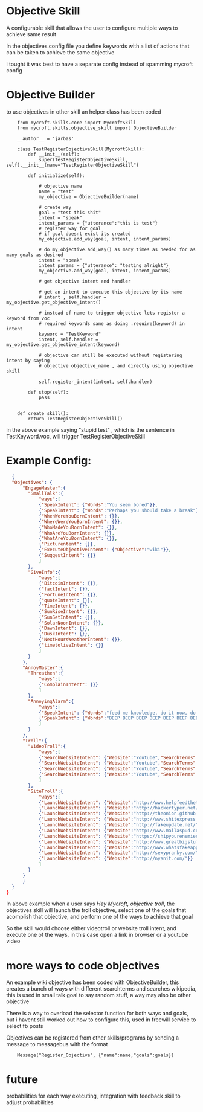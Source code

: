 Objective Skill
=====================

A configurable skill that allows the user to configure multiple ways to achieve same result

In the objectives.config file you define keywords with a list of actions that can be taken to achieve the same objective

i tought it was best to have a separate config instead of spamming mycroft config

# Objective Builder

to use objectives in other skill an helper class has been coded

        from mycroft.skills.core import MycroftSkill
        from mycroft.skills.objective_skill import ObjectiveBuilder

        __author__ = 'jarbas'

        class TestRegisterObjectiveSkill(MycroftSkill):
            def __init__(self):
                super(TestRegisterObjectiveSkill, self).__init__(name="TestRegisterObjectiveSkill")

            def initialize(self):

                # objective name
                name = "test"
                my_objective = ObjectiveBuilder(name)

                # create way
                goal = "test this shit"
                intent = "speak"
                intent_params = {"utterance":"this is test"}
                # register way for goal
                # if goal doesnt exist its created
                my_objective.add_way(goal, intent, intent_params)

                # do my_objective.add_way() as many times as needed for as many goals as desired
                intent = "speak"
                intent_params = {"utterance": "testing alright"}
                my_objective.add_way(goal, intent, intent_params)

                # get objective intent and handler

                # get an intent to execute this objective by its name
                # intent , self.handler = my_objective.get_objective_intent()

                # instead of name to trigger objective lets register a keyword from voc
                # required keywords same as doing .require(keyword) in intent
                keyword = "TestKeyword"
                intent, self.handler = my_objective.get_objective_intent(keyword)

                # objective can still be executed without registering intent by saying
                # objective objective_name , and directly using objective skill

                self.register_intent(intent, self.handler)

            def stop(self):
                pass


        def create_skill():
            return TestRegisterObjectiveSkill()


in the above example saying "stupid test" , which is the sentence in TestKeyword.voc, will trigger TestRegisterObjectiveSkill


# Example Config:

```json
  {
  "Objectives": {
      "EngageMaster":{
        "SmallTalk":{
            "ways":[
            {"SpeakIntent": {"Words":"You seem bored"}},
            {"SpeakIntent": {"Words":"Perhaps you should take a break"}},
            {"WhenWereYouBornIntent": {}},
            {"WhereWereYouBornIntent": {}},
            {"WhoMadeYouBornIntent": {}},
            {"WhoAreYouBornIntent": {}},
            {"WhatAreYouBornIntent": {}},
            {"Picturentent": {}},
            {"ExecuteObjectiveIntent": {"Objective":"wiki"}},
            {"SuggestIntent": {}}
            ]
        },
        "GiveInfo":{
            "ways":[
            {"BitcoinIntent": {}},
            {"factIntent": {}},
            {"FortuneIntent": {}},
            {"quoteIntent": {}},
            {"TimeIntent": {}},
            {"SunRiseIntent": {}},
            {"SunSetIntent": {}},
            {"SolarNoonIntent": {}},
            {"DawnIntent": {}},
            {"DuskIntent": {}},
            {"NextHoursWeatherIntent": {}},
            {"timetoliveIntent": {}}
            ]
        }
      },
      "AnnoyMaster":{
        "Threathen":{
            "ways":[
            {"ComplainIntent": {}}
            ]
        },
        "AnnoyingAlarm":{
            "ways":[
            {"SpeakIntent": {"Words":"feed me knowledge, do it now, do it, do it, do it, do it, do it, do it now, do it, do it, do it, do it, do it, do it now, do it, do it, do it, do it, do it"}},
            {"SpeakIntent": {"Words":"BEEP BEEP BEEP BEEP BEEP BEEP BEEP BEEP BEEP BEEP BEEP BEEP BEEP BEEP BEEP BEEP BEEP BEEP BEEP BEEP BEEP BEEP BEEP BEEP BEEP BEEP BEEP BEEP BEEP BEEP BEEP BEEP BEEP BEEP BEEP"}}
            ]
        }
      },
      "Troll":{
        "VideoTroll":{
            "ways":[
            {"SearchWebsiteIntent": {"Website":"Youtube","SearchTerms":"Trololo Video"}},
            {"SearchWebsiteIntent": {"Website":"Youtube","SearchTerms":"arnold schwarzenegger quotes"}},
            {"SearchWebsiteIntent": {"Website":"Youtube","SearchTerms":"narwhals 10 hour"}},
            {"SearchWebsiteIntent": {"Website":"Youtube","SearchTerms":"amazing horse 10 hour"}}
            ]
        },
        "SiteTroll":{
            "ways":[
            {"LaunchWebsiteIntent": {"Website":"http://www.helpfeedthetroll.com/"}},
            {"LaunchWebsiteIntent": {"Website":"http://hackertyper.net/"}},
            {"LaunchWebsiteIntent": {"Website":"http://theonion.github.io/fartscroll.js/"}},
            {"LaunchWebsiteIntent": {"Website":"http://www.shitexpress.com/"}},
            {"LaunchWebsiteIntent": {"Website":"http://fakeupdate.net/"}},
            {"LaunchWebsiteIntent": {"Website":"http://www.mailaspud.com/"}},
            {"LaunchWebsiteIntent": {"Website":"https://shipyourenemiesglitter.com/"}},
            {"LaunchWebsiteIntent": {"Website":"http://www.greatbigstuff.com/"}},
            {"LaunchWebsiteIntent": {"Website":"http://www.whatsfakeapp.com/en/"}},
            {"LaunchWebsiteIntent": {"Website":"http://sexypranky.com/"}},
            {"LaunchWebsiteIntent": {"Website":"http://nyanit.com/"}}
            ]
        }
      }
      }
  }
}
```

In above example when a user says *Hey Mycroft, objective troll*, the objectives skill will launch the troll objective, select one of the goals that acomplish that objective, and perform one of the ways to achieve that goal

So the skill would choose either videotroll or website troll intent, and execute one of the ways, in this case open a link in browser or a youtube video



# more ways to code objectives

An example wiki objective has been coded with ObjectiveBuilder, this creates a bunch of ways with different searchterms and searches wikipedia, this is used in small talk goal to say random stuff, a way may also be other objective

There is a way to overload the selector function for both ways and goals, but i havent still worked out how to configure this, used in freewill service to select fb posts

Objectives can be registered from other skills/programs by sending a message to messagebus with the format

        Message("Register_Objective", {"name":name,"goals":goals})

 # future

 probabilities for each way executing, integration with feedback skill to adjust probabilities
